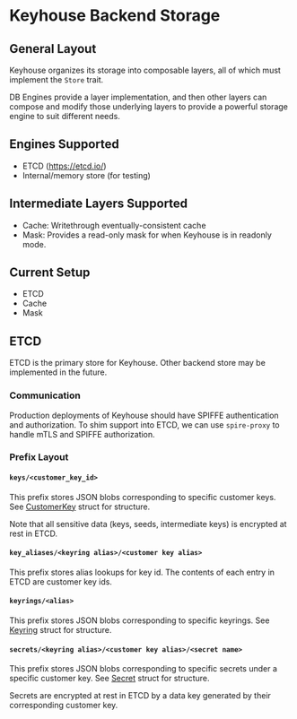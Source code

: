 # Keyhouse Backend Storage

## General Layout

Keyhouse organizes its storage into composable layers, all of which must implement the `Store` trait.

DB Engines provide a layer implementation, and then other layers can compose and modify those underlying layers to provide a powerful storage engine to suit different needs.

## Engines Supported

* ETCD (https://etcd.io/)
* Internal/memory store (for testing)

## Intermediate Layers Supported

* Cache: Writethrough eventually-consistent cache
* Mask: Provides a read-only mask for when Keyhouse is in readonly mode.

## Current Setup

* ETCD
* Cache
* Mask

## ETCD

ETCD is the primary store for Keyhouse. Other backend store may be implemented in the future.

### Communication
Production deployments of Keyhouse should have SPIFFE authentication and authorization. To shim support into ETCD, we can use `spire-proxy` to handle mTLS and SPIFFE authorization.

### Prefix Layout

#### `keys/<customer_key_id>`
This prefix stores JSON blobs corresponding to specific customer keys. See [CustomerKey](../src/server_suite/store/customer_key.rs) struct for structure.

Note that all sensitive data (keys, seeds, intermediate keys) is encrypted at rest in ETCD.

#### `key_aliases/<keyring alias>/<customer key alias>`
This prefix stores alias lookups for key id. The contents of each entry in ETCD are customer key ids.

#### `keyrings/<alias>`
This prefix stores JSON blobs corresponding to specific keyrings. See [Keyring](../src/server_suite/store/keyring.rs) struct for structure.

#### `secrets/<keyring alias>/<customer key alias>/<secret name>`
This prefix stores JSON blobs corresponding to specific secrets under a specific customer key. See [Secret](../src/server_suite/store/secret.rs) struct for structure.

Secrets are encrypted at rest in ETCD by a data key generated by their corresponding customer key.
